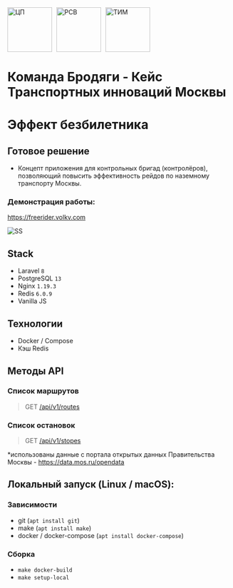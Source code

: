 <div style="display: flex">
<img src="https://runet-id.com/files/event/leadersofdigital_2021/original.png" width="auto" height="100" alt="ЦП">
<span style="margin-right: 10px"></span>
<img src="https://leadersofdigital.ru/d3befc31d21be9511b83e86338e2422f.svg" width="auto" height="100" alt="РСВ">
<span style="margin-right: 10px"></span>
<img src="https://lodmedia.hb.bizmrg.com/avatars/company_671045.png" width="auto" height="100" alt="ТИМ">
</div>

# Команда Бродяги - Кейс Транспортных инноваций Москвы

# Эффект безбилетника

## Готовое решение

* Концепт приложения для контрольных бригад (контролёров), позволяющий повысить эффективность рейдов по наземному транспорту Москвы.
### Демонстрация работы:
 https://freerider.volkv.com

![SS](https://freerider.volkv.com/media/ss.png)

## Stack

* Laravel `8`
* PostgreSQL `13`
* Nginx `1.19.3`
* Redis `6.0.9`
* Vanilla JS

## Технологии

* Docker / Compose
* Кэш Redis

## Методы API

### Список маршрутов
> GET  [/api/v1/routes](https://freerider.volkv.com/api/v1/routes)

### Список остановок
> GET [/api/v1/stopes](https://freerider.volkv.com/api/v1/stopes)

*использованы данные с портала открытых данных Правительства Москвы - https://data.mos.ru/opendata

## Локальный запуск (Linux / macOS):

### Зависимости

* git (`apt install git`)
* make (`apt install make`)
* docker / docker-compose (`apt install docker-compose`)

### Сборка

* `make docker-build`
* `make setup-local`
